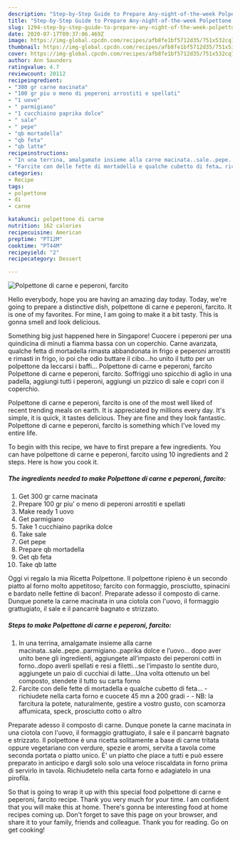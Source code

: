```yaml
---
description: "Step-by-Step Guide to Prepare Any-night-of-the-week Polpettone di carne e peperoni, farcito"
title: "Step-by-Step Guide to Prepare Any-night-of-the-week Polpettone di carne e peperoni, farcito"
slug: 1294-step-by-step-guide-to-prepare-any-night-of-the-week-polpettone-di-carne-e-peperoni-farcito
date: 2020-07-17T09:37:06.469Z
image: https://img-global.cpcdn.com/recipes/afb8fe1bf5712d35/751x532cq70/polpettone-di-carne-e-peperoni-farcito-recipe-main-photo.jpg
thumbnail: https://img-global.cpcdn.com/recipes/afb8fe1bf5712d35/751x532cq70/polpettone-di-carne-e-peperoni-farcito-recipe-main-photo.jpg
cover: https://img-global.cpcdn.com/recipes/afb8fe1bf5712d35/751x532cq70/polpettone-di-carne-e-peperoni-farcito-recipe-main-photo.jpg
author: Ann Saunders
ratingvalue: 4.7
reviewcount: 20112
recipeingredient:
- "300 gr carne macinata"
- "100 gr piu o meno di peperoni arrostiti e spellati"
- "1 uovo"
- " parmigiano"
- "1 cucchiaino paprika dolce"
- " sale"
- " pepe"
- "qb mortadella"
- "qb feta"
- "qb latte"
recipeinstructions:
- "In una terrina, amalgamate insieme alla carne macinata..sale..pepe..parmigiano..paprika dolce e l’uovo… dopo aver unito bene gli ingredienti, aggiungete all’impasto dei peperoni cotti in forno..dopo averli spellati e resi a filetti…se l’impasto lo sentite duro, aggiungete un paio di cucchiai di latte…Una volta ottenuto un bel composto, stendete il tutto su carta forno"
- "Farcite con delle fette di mortadella e qualche cubetto di feta… richiudete nella carta forno e cuocete 45 mn a 200 gradi  NB: la farcitura la potete, naturalmente, gestire a vostro gusto, con scamorza affumicata, speck, prosciutto cotto o altro"
categories:
- Recipe
tags:
- polpettone
- di
- carne

katakunci: polpettone di carne 
nutrition: 162 calories
recipecuisine: American
preptime: "PT12M"
cooktime: "PT44M"
recipeyield: "2"
recipecategory: Dessert

---
```



![Polpettone di carne e peperoni, farcito](https://img-global.cpcdn.com/recipes/afb8fe1bf5712d35/751x532cq70/polpettone-di-carne-e-peperoni-farcito-recipe-main-photo.jpg)

Hello everybody, hope you are having an amazing day today. Today, we're going to prepare a distinctive dish, polpettone di carne e peperoni, farcito. It is one of my favorites. For mine, I am going to make it a bit tasty. This is gonna smell and look delicious.

Something big just happened here in Singapore! Cuocere i peperoni per una quindicina di minuti a fiamma bassa con un coperchio. Carne avanzata, qualche fetta di mortadella rimasta abbandonata in frigo e peperoni arrostiti e rimasti in frigo, io poi che odio buttare il cibo…ho unito il tutto per un polpettone da leccarsi i baffi… Polpettone di carne e peperoni, farcito Polpettone di carne e peperoni, farcito. Soffriggi uno spicchio di aglio in una padella, aggiungi tutti i peperoni, aggiungi un pizzico di sale e copri con il coperchio.

Polpettone di carne e peperoni, farcito is one of the most well liked of recent trending meals on earth. It is appreciated by millions every day. It's simple, it is quick, it tastes delicious. They are fine and they look fantastic. Polpettone di carne e peperoni, farcito is something which I've loved my entire life.


To begin with this recipe, we have to first prepare a few ingredients. You can have polpettone di carne e peperoni, farcito using 10 ingredients and 2 steps. Here is how you cook it.

<!--inarticleads1-->

##### The ingredients needed to make Polpettone di carne e peperoni, farcito:

1. Get 300 gr carne macinata
1. Prepare 100 gr piu’ o meno di peperoni arrostiti e spellati
1. Make ready 1 uovo
1. Get  parmigiano
1. Take 1 cucchiaino paprika dolce
1. Take  sale
1. Get  pepe
1. Prepare qb mortadella
1. Get qb feta
1. Take qb latte


Oggi vi regalo la mia Ricetta Polpettone. Il polpettone ripieno è un secondo piatto al forno molto appetitoso; farcito con formaggio, prosciutto, spinacini e bardato nelle fettine di bacon!. Preparate adesso il composto di carne. Dunque ponete la carne macinata in una ciotola con l&#39;uovo, il formaggio grattugiato, il sale e il pancarrè bagnato e strizzato. 

<!--inarticleads2-->

##### Steps to make Polpettone di carne e peperoni, farcito:

1. In una terrina, amalgamate insieme alla carne macinata..sale..pepe..parmigiano..paprika dolce e l’uovo… dopo aver unito bene gli ingredienti, aggiungete all’impasto dei peperoni cotti in forno..dopo averli spellati e resi a filetti…se l’impasto lo sentite duro, aggiungete un paio di cucchiai di latte…Una volta ottenuto un bel composto, stendete il tutto su carta forno
1. Farcite con delle fette di mortadella e qualche cubetto di feta… - richiudete nella carta forno e cuocete 45 mn a 200 gradi -  - NB: la farcitura la potete, naturalmente, gestire a vostro gusto, con scamorza affumicata, speck, prosciutto cotto o altro


Preparate adesso il composto di carne. Dunque ponete la carne macinata in una ciotola con l&#39;uovo, il formaggio grattugiato, il sale e il pancarrè bagnato e strizzato. Il polpettone è una ricetta solitamente a base di carne tritata oppure vegetariano con verdure, spezie e aromi, servita a tavola come seconda portata o piatto unico. E&#39; un piatto che piace a tutti e può essere preparato in anticipo e dargli solo solo una veloce riscaldata in forno prima di servirlo in tavola. Richiudetelo nella carta forno e adagiatelo in una pirofila. 

So that is going to wrap it up with this special food polpettone di carne e peperoni, farcito recipe. Thank you very much for your time. I am confident that you will make this at home. There's gonna be interesting food at home recipes coming up. Don't forget to save this page on your browser, and share it to your family, friends and colleague. Thank you for reading. Go on get cooking!
